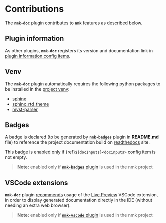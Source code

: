 # Contributions

The **`nmk-doc`** plugin contributes to **`nmk`** features as described below.

## Plugin information

As other plugins, **`nmk-doc`** registers its version and documentation link in [plugin information config items](https://nmk-base.readthedocs.io/en/stable/extend.html#plugin-information).


## Venv

The **`nmk-doc`** plugin automatically requires the following python packages to be installed in the [project venv](https://nmk-base.readthedocs.io/en/stable/extend.html#python-modules-dependencies):
* [sphinx](https://pypi.org/project/sphinx/)
* [sphinx_rtd_theme](https://pypi.org/project/sphinx_rtd_theme/)
* [myst-parser](https://pypi.org/project/myst-parser/)

## Badges

A badge is declared (to be generated by [**`nmk-badges`**](https://nmk-badges.readthedocs.io/en/stable/extend.html#badges-definition) plugin in **README.md** file) to reference the project documentation build on [readthedocs](https://readthedocs.org) site.

This badge is enabled only if {ref}`${docInputs}<docinputs>` config item is not empty.

> **Note:** enabled only if [**`nmk-badges`** plugin](https://nmk-badges.readthedocs.io/) is used in the nmk project

## VSCode extensions

**`nmk-doc`** plugin [recommends](https://nmk-vscode.readthedocs.io/en/stable/extend.html#extensions) usage of the [Live Preview](https://marketplace.visualstudio.com/items?itemName=ms-vscode.live-server) VSCode extension, in order to display generated documentation directly in the IDE (without needing an extra web browser).

> **Note:** enabled only if [**`nmk-vscode`** plugin](https://nmk-vscode.readthedocs.io/) is used in the nmk project
